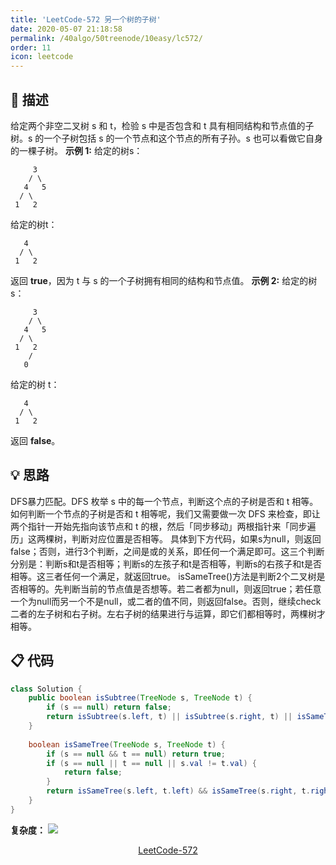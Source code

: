 ```yaml
---
title: 'LeetCode-572 另一个树的子树'
date: 2020-05-07 21:18:58
permalink: /40algo/50treenode/10easy/lc572/
order: 11
icon: leetcode
---
```

## 💬 描述
给定两个非空二叉树 s 和 t，检验 s 中是否包含和 t 具有相同结构和节点值的子树。s 的一个子树包括 s 的一个节点和这个节点的所有子孙。s 也可以看做它自身的一棵子树。
**示例 1:**
给定的树s：
```
     3
    / \
   4   5
  / \
 1   2
```
给定的树t：
```
   4  
  / \
 1   2
```
返回 **true**，因为 t 与 s 的一个子树拥有相同的结构和节点值。
**示例 2:**
给定的树 s：
```
     3
    / \
   4   5
  / \
 1   2
    /
   0
```
给定的树 t：
```
   4
  / \
 1   2
```
返回 **false**。
<br/>

## 💡 思路
DFS暴力匹配。DFS 枚举 s 中的每一个节点，判断这个点的子树是否和 t 相等。如何判断一个节点的子树是否和 t 相等呢，我们又需要做一次 DFS 来检查，即让两个指针一开始先指向该节点和 t 的根，然后「同步移动」两根指针来「同步遍历」这两棵树，判断对应位置是否相等。
具体到下方代码，如果s为null，则返回false；否则，进行3个判断，之间是或的关系，即任何一个满足即可。这三个判断分别是：判断s和t是否相等；判断s的左孩子和t是否相等，判断s的右孩子和t是否相等。这三者任何一个满足，就返回true。
isSameTree()方法是判断2个二叉树是否相等的。先判断当前的节点值是否想等。若二者都为null，则返回true；若任意一个为null而另一个不是null，或二者的值不同，则返回false。否则，继续check二者的左子树和右子树。左右子树的结果进行与运算，即它们都相等时，两棵树才相等。
<br/>

## 📋 代码

```java
class Solution {
    public boolean isSubtree(TreeNode s, TreeNode t) {
        if (s == null) return false;
        return isSubtree(s.left, t) || isSubtree(s.right, t) || isSameTree(s, t);
    }
    
    boolean isSameTree(TreeNode s, TreeNode t) {
        if (s == null && t == null) return true;
        if (s == null || t == null || s.val != t.val) {
            return false;
        }
        return isSameTree(s.left, t.left) && isSameTree(s.right, t.right);
    }
}
```

**复杂度：**
![](https://iyes.life/post-images/1588858450009.png)
<br/>

<center><a href="https://leetcode-cn.com/problems/subtree-of-another-tree/" class="LinkCard" target="_blank">LeetCode-572</a></center>
<br/>